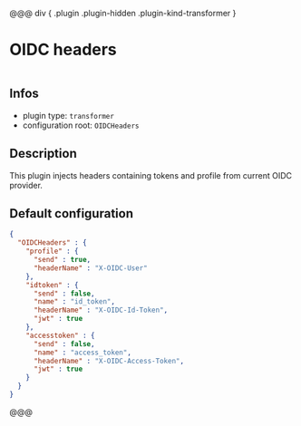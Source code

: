 
@@@ div { .plugin .plugin-hidden .plugin-kind-transformer }

# OIDC headers

<img class="plugin-logo plugin-hidden" src=""></img>

## Infos

* plugin type: `transformer`
* configuration root: `OIDCHeaders`

## Description

This plugin injects headers containing tokens and profile from current OIDC provider.



## Default configuration

```json
{
  "OIDCHeaders" : {
    "profile" : {
      "send" : true,
      "headerName" : "X-OIDC-User"
    },
    "idtoken" : {
      "send" : false,
      "name" : "id_token",
      "headerName" : "X-OIDC-Id-Token",
      "jwt" : true
    },
    "accesstoken" : {
      "send" : false,
      "name" : "access_token",
      "headerName" : "X-OIDC-Access-Token",
      "jwt" : true
    }
  }
}
```





@@@

